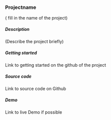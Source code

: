 



### Projectname 
( fill in the name of the project)



##### Description
(Describe the project briefly)













##### Getting started
Link to getting started on the github of the project






##### Source code
Link to source code on Github



##### Demo
Link to live Demo if possible